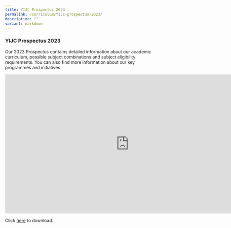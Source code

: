 ```yaml
---
title: YIJC Prospectus 2023
permalink: /curriculum/YIJC-prospectus-2023/
description: ""
variant: markdown
---
```

### **YIJC Prospectus 2023**
Our 2023 Prospectus contains detailed information about our academic curriculum, possible subject combinations and subject eligibility requirements. You can also find more information about our key programmes and initiatives.

<iframe allowfullscreen="true" height="450" width="800" frameborder="0" src="https://docs.google.com/presentation/d/e/2PACX-1vRotenpR5ATXjnF5UzmdJKPrbcRFTsM78xLXPEEoefxHwukODXTORMJCVzGwIXUoDA7Z8b4MWSeHgzv/embed?start=false&amp;loop=false&amp;delayms=3000"></iframe>

Click [here](https://drive.google.com/drive/u/1/folders/1cxoBJDc3Mvvm9QNJskOoQ4szaMX5MAV1) to download.
